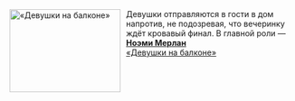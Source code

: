 <!--2025-03-16 20:00:13-->
<div class="yb">
  <div class="rss smaller1 kino_kino"><a href="https://www.kino-teatr.ru/video/47396/" title="«Девушки на балконе»"><img src="https://www.kino-teatr.ru/video/6/9/47396/poster.jpg" width="196" height="147" align="left" hspace="5" style="margin: 0px 10px 0px 5px" alt="«Девушки на балконе»"/></a>Девушки отправляются в гости в дом напротив, не подозревая, что вечеринку ждёт кровавый финал. В главной роли — <a href=https://www.kino-teatr.ru/kino/acter/w/euro/470530/bio/ target=_blank><strong>Ноэми Мерлан</strong></a> <br><a class="light" href="https://www.kino-teatr.ru/video/47396/">«Девушки на балконе»</a></div>
</div>
